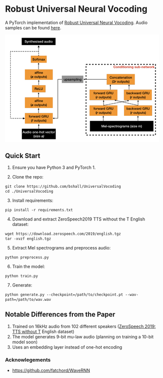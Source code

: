 # Robust Universal Neural Vocoding

A PyTorch implementation of [Robust Universal Neural Vocoding](https://arxiv.org/abs/1811.06292).
Audio samples can be found [here](https://bshall.github.io/UniversalVocoding/).


![network](network.png?raw=true "Robust Universal Neural Vocoding")

## Quick Start

1. Ensure you have Python 3 and PyTorch 1.

2. Clone the repo:
  ```
  git clone https://github.com/bshall/UniversalVocoding
  cd ./UniversalVocoding
  ```
3. Install requirements:
  ```
  pip install -r requirements.txt
  ```
4. Download and extract ZeroSpeech2019 TTS without the T English dataset:
  ```
  wget https://download.zerospeech.com/2019/english.tgz
  tar -xvzf english.tgz
  ```
5. Extract Mel spectrograms and preprocess audio:
  ```
  python preprocess.py
  ```

6. Train the model:
  ```
  python train.py
  ```
  
7. Generate:
  ```
  python generate.py --checkpoint=/path/to/checkpoint.pt --wav-path=/path/to/wav.wav
  ```
  
## Notable Differences from the Paper

1. Trained on 16kHz audio from 102 different speakers ([ZeroSpeech 2019: TTS without T](https://zerospeech.com/2019/) English dataset)
2. The model generates 9-bit mu-law audio (planning on training a 10-bit model soon)
3. Uses an embedding layer instead of one-hot encoding

### Acknowlegements

- https://github.com/fatchord/WaveRNN

